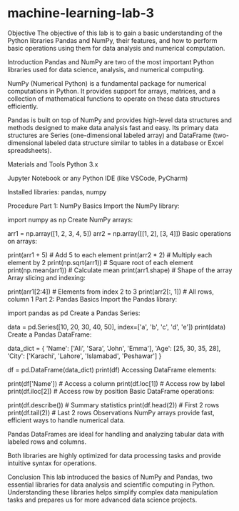 # machine-learning-lab-3
Objective
The objective of this lab is to gain a basic understanding of the Python libraries Pandas and NumPy, their features, and how to perform basic operations using them for data analysis and numerical computation.

Introduction
Pandas and NumPy are two of the most important Python libraries used for data science, analysis, and numerical computing.

NumPy (Numerical Python) is a fundamental package for numerical computations in Python. It provides support for arrays, matrices, and a collection of mathematical functions to operate on these data structures efficiently.

Pandas is built on top of NumPy and provides high-level data structures and methods designed to make data analysis fast and easy. Its primary data structures are Series (one-dimensional labeled array) and DataFrame (two-dimensional labeled data structure similar to tables in a database or Excel spreadsheets).

Materials and Tools
Python 3.x

Jupyter Notebook or any Python IDE (like VSCode, PyCharm)

Installed libraries: pandas, numpy

Procedure
Part 1: NumPy Basics
Import the NumPy library:



import numpy as np
Create NumPy arrays:


arr1 = np.array([1, 2, 3, 4, 5])
arr2 = np.array([[1, 2], [3, 4]])
Basic operations on arrays:


print(arr1 + 5)            # Add 5 to each element
print(arr2 * 2)            # Multiply each element by 2
print(np.sqrt(arr1))       # Square root of each element
print(np.mean(arr1))       # Calculate mean
print(arr1.shape)          # Shape of the array
Array slicing and indexing:


print(arr1[2:4])           # Elements from index 2 to 3
print(arr2[:, 1])          # All rows, column 1
Part 2: Pandas Basics
Import the Pandas library:

import pandas as pd
Create a Pandas Series:


data = pd.Series([10, 20, 30, 40, 50], index=['a', 'b', 'c', 'd', 'e'])
print(data)
Create a Pandas DataFrame:


data_dict = {
    'Name': ['Ali', 'Sara', 'John', 'Emma'],
    'Age': [25, 30, 35, 28],
    'City': ['Karachi', 'Lahore', 'Islamabad', 'Peshawar']
}

df = pd.DataFrame(data_dict)
print(df)
Accessing DataFrame elements:

print(df['Name'])          # Access a column
print(df.loc[1])           # Access row by label
print(df.iloc[2])          # Access row by position
Basic DataFrame operations:


print(df.describe())       # Summary statistics
print(df.head(2))          # First 2 rows
print(df.tail(2))          # Last 2 rows
Observations
NumPy arrays provide fast, efficient ways to handle numerical data.

Pandas DataFrames are ideal for handling and analyzing tabular data with labeled rows and columns.

Both libraries are highly optimized for data processing tasks and provide intuitive syntax for operations.

Conclusion
This lab introduced the basics of NumPy and Pandas, two essential libraries for data analysis and scientific computing in Python. Understanding these libraries helps simplify complex data manipulation tasks and prepares us for more advanced data science projects.
